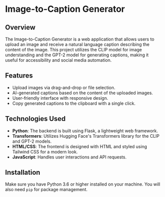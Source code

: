 
# Image-to-Caption Generator

## Overview

The Image-to-Caption Generator is a web application that allows users to upload an image and receive a natural language caption describing the content of the image. This project utilizes the CLIP model for image understanding and the GPT-2 model for generating captions, making it useful for accessibility and social media automation.

## Features

- Upload images via drag-and-drop or file selection.
- AI-generated captions based on the content of the uploaded images.
- User-friendly interface with responsive design.
- Copy generated captions to the clipboard with a single click.

## Technologies Used

- **Python**: The backend is built using Flask, a lightweight web framework.
- **Transformers**: Utilizes Hugging Face's Transformers library for the CLIP and GPT-2 models.
- **HTML/CSS**: The frontend is designed with HTML and styled using Tailwind CSS for a modern look.
- **JavaScript**: Handles user interactions and API requests.

## Installation

Make sure you have Python 3.6 or higher installed on your machine. You will also need `pip` for package management.
